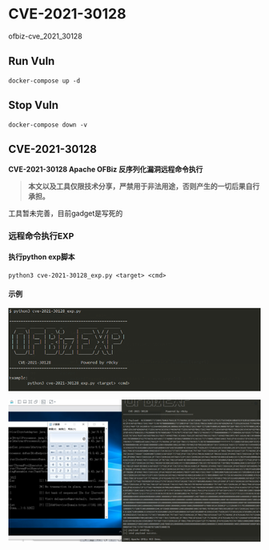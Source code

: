 # CVE-2021-30128

ofbiz-cve_2021_30128

## Run Vuln

```
docker-compose up -d
```

## Stop Vuln

```
docker-compose down -v
```

## CVE-2021-30128

**CVE-2021-30128 Apache OFBiz 反序列化漏洞远程命令执行**

> **本文以及工具仅限技术分享，严禁用于非法用途，否则产生的一切后果自行承担。**

工具暂未完善，目前gadget是写死的

### 远程命令执行EXP

#### 执行python exp脚本

```shell
python3 cve-2021-30128_exp.py <target> <cmd>
```

#### 示例

![1616580076993](img/1620144719989.png)

![1616580247015](img/1620145133205.png)
